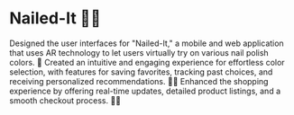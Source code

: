 # Nailed-It 💅🏻

Designed the user interfaces for "Nailed-It," a mobile and web application that uses AR technology to let users virtually try on various nail polish colors. 🌟 Created an intuitive and engaging experience for effortless color selection, with features for saving favorites, tracking past choices, and receiving personalized recommendations. 💅🏻 Enhanced the shopping experience by offering real-time updates, detailed product listings, and a smooth checkout process. 🛒✨
